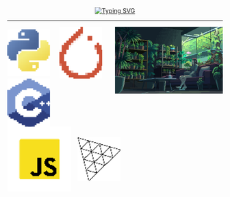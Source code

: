 <div align="center">
  <a href="https://git.io/typing-svg"><img src="https://readme-typing-svg.herokuapp.com?font=Fira+Code&pause=1000&center=true&vCenter=true&width=435&lines=Hey+Greetings!;Welcome+to+my+place!!;" alt="Typing SVG" /></a>
  <hr>
</div>
<img align="right" src="https://github.com/Jorgelzn/Jorgelzn/blob/main/media/myplace.gif" align="center" width="50%"/>
<div>
  <img align="center" src="https://github.com/Jorgelzn/Jorgelzn/blob/main/media/python.png?raw=true" width="100vw"/>
  &emsp;
  <img align="center" src="https://github.com/Jorgelzn/Jorgelzn/blob/main/media/pytorch.png?raw=true" width="100vw"/>
  &emsp;
  <img align="center" src="https://github.com/Jorgelzn/Jorgelzn/blob/main/media/c++.png?raw=true" width="100vw"/>
  &emsp;
  <img align="center" src="https://github.com/Jorgelzn/Jorgelzn/blob/main/media/js.png?raw=true" width="150vw"/>
  &ensp;
  <img align="center" src="https://github.com/Jorgelzn/Jorgelzn/blob/main/media/three.png?raw=true" width="100vw"/>
</div>





